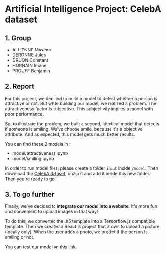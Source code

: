 # Artificial Intelligence Project: CelebA dataset

## 1. Group
- ALLIENNE Maxime
- DERONNE Jules
- DRUON Constant
- HORNAIN Imane
- PROUFF Benjamin


## 2. Report
For this project, we decided to build a model to detect whether a person is attractive or not. But while building our model, we realized a problem. The attractiveness factor is subjective. This subjectivity implies a model with poor performance.

So, to illustrate the problem, we built a second, identical model that detects if someone is smiling. We've choose smile, because it's a objective attribute. And as expected, this model gets much better results.

You can find these 2 models in :
- model/attractiveness.ipynb
- model/smiling.ipynb

In order to run model files, please create a folder `input` inside `/model`. Then download the [CelebA dataset](https://www.kaggle.com/jessicali9530/celeba-dataset), unzip it and add it inside this new folder. Then you're ready to go !


## 3. To go further

Finally, we've decided to **integrate our model into a website**. It's more fun and convenient to upload images in that way!

To do this, we converted the .h5 template into a Tensorflow.js compatible template. Then we created a React.js project that allows to upload a picture (locally only). When the user adds a photo, we predict if the person is smiling or not.

You can test our model on this [link](https://vercel.com).